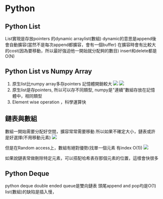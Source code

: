 # Python 

## Python List
List實現是存放pointers 的dynamic arraylist(數組)
dynamic的意思是append後會自動擴容(當然不是每次append都擴容，會有一個buffer)
在擴容時會有比較大的cost(因為要移動，所以最好強迫他一開始就分配夠的數目)
insert和delete都是O(N)


## Python List vs Numpy Array

1. 原生list比numpy array多存pointers 記憶體開銷較大
![](https://i.imgur.com/HBOqbZI.png)
![](https://i.imgur.com/eOexqwD.png)
2. 原生list是存pointers, 所以可以存不同類型, numpy是"連續"數組存放在記憶體中，相同類型
3. Element wise operation ，科學運算快

## 鏈表與數組

數組一開始需要分配好空間，擴容常常需要移動
所以如果不確定大小，鏈表或許是好選擇(不用移動元素)
![](https://i.imgur.com/Nn6Cs39.png)

但是在Random access上，數組有絕對優勢(找單一個元素 有index O(1))
![](https://i.imgur.com/eFHrAni.png)

如果說鏈表常做刪除特定元素，可以搭配哈希表存那個元素的位置，這樣會快很多


## Python Deque

python deque double ended queue是雙向鏈表
頭尾append and pop均是O(1)
list(數組)的缺陷是插入慢，
